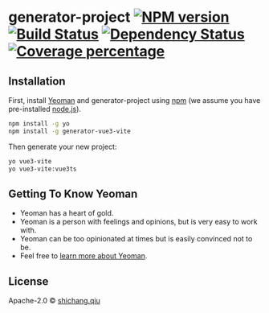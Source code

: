 # generator-project [![NPM version][npm-image]][npm-url] [![Build Status][travis-image]][travis-url] [![Dependency Status][daviddm-image]][daviddm-url] [![Coverage percentage][coveralls-image]][coveralls-url]

>

## Installation

First, install [Yeoman](http://yeoman.io) and generator-project using [npm](https://www.npmjs.com/) (we assume you have pre-installed [node.js](https://nodejs.org/)).

```bash
npm install -g yo
npm install -g generator-vue3-vite
```

Then generate your new project:

```bash
yo vue3-vite
yo vue3-vite:vue3ts
```

## Getting To Know Yeoman

- Yeoman has a heart of gold.
- Yeoman is a person with feelings and opinions, but is very easy to work with.
- Yeoman can be too opinionated at times but is easily convinced not to be.
- Feel free to [learn more about Yeoman](http://yeoman.io/).

## License

Apache-2.0 © [shichang.qiu]()

[npm-image]: https://badge.fury.io/js/generator-project.svg
[npm-url]: https://npmjs.org/package/generator-project
[travis-image]: https://travis-ci.com/ModeYapu/generator-project.svg?branch=master
[travis-url]: https://travis-ci.com/ModeYapu/generator-project
[daviddm-image]: https://david-dm.org/ModeYapu/generator-project.svg?theme=shields.io
[daviddm-url]: https://david-dm.org/ModeYapu/generator-project
[coveralls-image]: https://coveralls.io/repos/ModeYapu/generator-project/badge.svg
[coveralls-url]: https://coveralls.io/r/ModeYapu/generator-project
